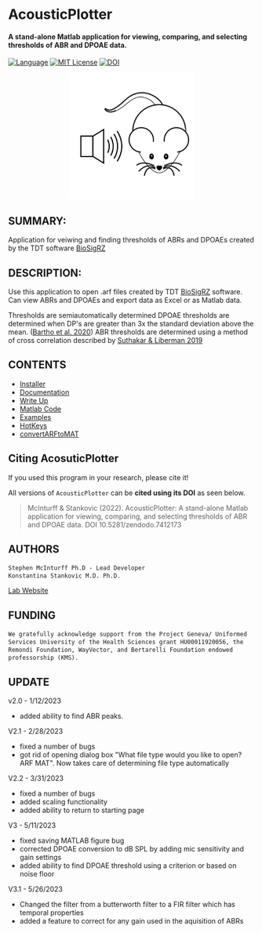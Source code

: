 # AcousticPlotter
#### A stand-alone Matlab application for viewing, comparing, and selecting thresholds of ABR and DPOAE data.
[![Language](https://img.shields.io/badge/Language-MATLAB-important)](https://www.mathworks.com/products/matlab.html)  [![MIT License](https://img.shields.io/github/license/Murray-Bartho/DPOAE-Analyzer)](https://github.com/StankovicLab/Acoustic-Plotter/blob/main/LICENSE) [![DOI](https://zenodo.org/badge/545105188.svg)](https://zenodo.org/badge/latestdoi/545105188)

<p align="center">
	<img src="Assets/MouseICON.jpg" width="256" height="256" alt="hi" class="inline"/>
</p>

## SUMMARY:
Application for veiwing and finding thresholds of ABRs and DPOAEs created by the TDT software [BioSigRZ](https://www.tdt.com/component/biosigrz-abr-dpoae-software/)

## DESCRIPTION:
Use this application to open .arf files created by TDT [BioSigRZ](https://www.tdt.com/component/biosigrz-abr-dpoae-software/) software. Can view ABRs and DPOAEs and export data as Excel or as Matlab data.

Thresholds are semiautomatically determined
DPOAE thresholds are determined when DP's are greater than 3x the standard deviation above the mean. ([Bartho et al. 2020](https://github.com/CDTbot/CDTbot))
ABR thresholds are determined using a method of cross correlation described by [Suthakar & Liberman 2019](https://doi.org/10.1016/j.heares.2019.107782)

## CONTENTS

- [Installer](https://github.com/StankovicLab/Acoustic-Plotter/tree/main/Installer)
- [Documentation](https://github.com/StankovicLab/Acoustic-Plotter/blob/main/documentation.md)
- [Write Up](https://github.com/StankovicLab/Acoustic-Plotter/blob/main/paper.md)
- [Matlab Code](https://github.com/StankovicLab/Acoustic-Plotter/tree/main/Files)
- [Examples](https://github.com/StankovicLab/Acoustic-Plotter/tree/main/Examples)
- [HotKeys](https://github.com/StankovicLab/Acoustic-Plotter/blob/main/hotkeys.md)
- [convertARFtoMAT](https://github.com/StankovicLab/Acoustic-Plotter/tree/main/convertARFtoMAT)

## Citing AcosuticPlotter

If you used this program in your research, please cite it! 

All versions of `AcousticPlotter` can be **cited using its DOI** as seen below.  

> McInturff & Stankovic (2022). AcousticPlotter: A stand-alone Matlab application for viewing, comparing, and selecting thresholds of ABR and DPOAE data. DOI 10.5281/zendodo.7412173

## AUTHORS

    Stephen McInturff Ph.D - Lead Developer
    Konstantina Stankovic M.D. Ph.D.

[Lab Website](https://med.stanford.edu/stankovic-lab.html)

## FUNDING

    We gratefully acknowledge support from the Project Geneva/ Uniformed Services University of the Health Sciences grant HU00011920056, the Remondi Foundation, WayVector, and Bertarelli Foundation endowed professorship (KMS).
    
## UPDATE

v2.0 - 1/12/2023 
- added ability to find ABR peaks.

V2.1 - 2/28/2023 
- fixed a number of bugs
- got rid of opening dialog box "What file type would you like to open? ARF MAT". Now takes care of determining file type automatically

V2.2 - 3/31/2023 
- fixed a number of bugs 
- added scaling functionality
- added ability to return to starting page

V3 - 5/11/2023 
- fixed saving MATLAB figure bug
- corrected DPOAE conversion to dB SPL by adding mic sensitivity and gain settings
- added ability to find DPOAE threshold using a criterion or based on noise floor

V3.1 - 5/26/2023 
- Changed the filter from a butterworth filter to a FIR filter which has temporal properties
- added a feature to correct for any gain used in the aquisition of ABRs

